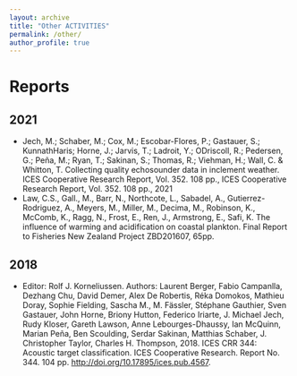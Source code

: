 ```yaml
---
layout: archive
title: "Other ACTIVITIES"
permalink: /other/
author_profile: true
---
```


# Reports

## 2021
- Jech, M.; Schaber, M.; Cox, M.; Escobar-Flores, P.; Gastauer, S.; KunnathHaris; Horne, J.; Jarvis, T.; Ladroit, Y.; ODriscoll, R.; Pedersen, G.; Peña, M.; Ryan, T.; Sakinan, S.; Thomas, R.; Viehman, H.; Wall, C. & Whitton, T. Collecting quality echosounder data in inclement weather. ICES Cooperative Research Report, Vol. 352. 108 pp., ICES Cooperative Research Report, Vol. 352. 108 pp., 2021
- Law, C.S., Gall., M., Barr, N., Northcote, L., Sabadel, A., Gutierrez-Rodriguez, A., Meyers, M., Miller, M., Decima, M., Robinson, K., McComb, K., Ragg, N., Frost, E., Ren, J., Armstrong, E., Safi, K. The influence of warming and acidification on coastal plankton. Final Report to Fisheries New Zealand Project ZBD201607, 65pp.

## 2018
- Editor: Rolf J. Korneliussen. Authors: Laurent Berger, Fabio Campanlla, Dezhang Chu, David Demer, Alex De Robertis, Réka Domokos, Mathieu Doray, Sophie Fielding, Sascha M., M. Fässler, Stéphane Gauthier, Sven Gastauer, John Horne, Briony Hutton, Federico Iriarte, J. Michael Jech, Rudy Kloser, Gareth Lawson, Anne Lebourges-Dhaussy, Ian McQuinn, Marian Peña, Ben Scoulding, Serdar Sakinan, Matthias Schaber, J. Christopher Taylor, Charles H. Thompson, 2018. ICES CRR 344: Acoustic target classification. ICES Cooperative Research. Report No. 344. 104 pp. http://doi.org/10.17895/ices.pub.4567.




